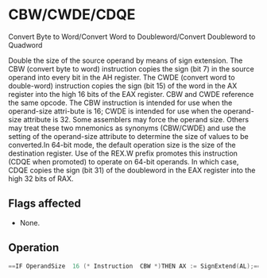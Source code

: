 # CBW/CWDE/CDQE

Convert Byte to Word/Convert Word to Doubleword/Convert Doubleword to Quadword

Double the size of the source operand by means of sign extension.
The CBW (convert byte to word) instruction copies the sign (bit 7) in the source operand into every bit in the AH register.
The CWDE (convert word to double-word) instruction copies the sign (bit 15) of the word in the AX register into the high 16 bits of the EAX register.
CBW and CWDE reference the same opcode.
The CBW instruction is intended for use when the operand-size attri-bute is 16; CWDE is intended for use when the operand-size attribute is 32.
Some assemblers may force the operand size.
Others may treat these two mnemonics as synonyms (CBW/CWDE) and use the setting of the operand-size attribute to determine the size of values to be converted.In 64-bit mode, the default operation size is the size of the destination register.
Use of the REX.W prefix promotes this instruction (CDQE when promoted) to operate on 64-bit operands.
In which case, CDQE copies the sign (bit 31) of the doubleword in the EAX register into the high 32 bits of RAX.

## Flags affected

- None.

## Operation

```C
==IF OperandSize  16 (* Instruction  CBW *)THEN AX := SignExtend(AL);== ELSE IF (OperandSize  32, Instruction CWDE)EAX := SignExtend(AX); FI; == ELSE (* 64-Bit Mode, OperandSize 64, Instruction CDQE*)RAX := SignExtend(EAX);FI;
```
